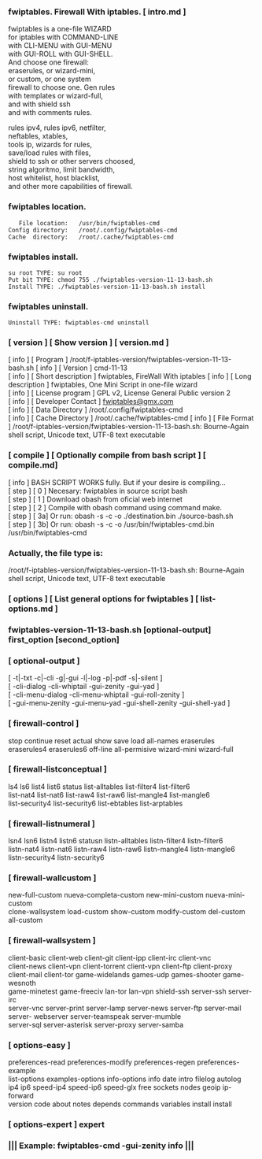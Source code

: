   
###  fwiptables. Firewall With iptables.   [ intro.md ] 
  
   fwiptables is a one-file WIZARD    
   for iptables with COMMAND-LINE     
   with CLI-MENU with GUI-MENU        
   with GUI-ROLL with GUI-SHELL.      
   And choose one firewall:           
   eraserules, or wizard-mini,        
   or custom, or one system           
   firewall to choose one. Gen rules  
   with templates or wizard-full,     
   and with shield ssh                
   and with comments rules.           
  
   rules ipv4, rules ipv6, netfilter,        
   neftables, xtables,                       
   tools ip, wizards for rules,              
   save/load rules with files,               
   shield to ssh or other servers choosed,   
   string algoritmo, limit bandwidth,        
   host whitelist, host blacklist,           
   and other more capabilities of firewall.  
  
###   fwiptables location.                    
  
       File location:   /usr/bin/fwiptables-cmd    
    Config directory:   /root/.config/fwiptables-cmd     
    Cache  directory:   /root/.cache/fwiptables-cmd    
  
###  fwiptables install.                     
  
    su root TYPE: su root                   
    Put bit TYPE: chmod 755 ./fwiptables-version-11-13-bash.sh 
    Install TYPE: ./fwiptables-version-11-13-bash.sh install   
  
###  fwiptables uninstall.                   
  
    Uninstall TYPE: fwiptables-cmd uninstall  
  
###  [ version ] [ Show version ] [ version.md ]   
   [ info ] [ Program ] /root/f-iptables-version/fwiptables-version-11-13-bash.sh 
   [ info ] [ Version ] cmd-11-13  
   [ info ] [ Short description ] fwiptables, FireWall With iptables 
   [ info ] [ Long description  ] fwiptables, One Mini Script in one-file wizard  
   [ info ] [ License program   ] GPL v2, License General Public version 2  
   [ info ] [ Developer Contact ] fwiptables@gmx.com  
   [ info ] [ Data  Directory   ] /root/.config/fwiptables-cmd  
   [ info ] [ Cache Directory   ] /root/.cache/fwiptables-cmd 
   [ info ] [ File  Format      ] 
   /root/f-iptables-version/fwiptables-version-11-13-bash.sh: Bourne-Again shell script, Unicode text, UTF-8 text executable 
###  [ compile ] [  Optionally compile from bash script ] [ compile.md]    
   [ info ] BASH SCRIPT WORKS fully. But if your desire is compiling...                       
   [ step ] [ 0 ] Necesary: fwiptables in source script bash                                  
   [ step ] [ 1 ] Download obash from oficial web internet                                    
   [ step ] [ 2 ] Compile with obash command using command make.                              
   [ step ] [ 3a] Or run: obash -s -c -o ./destination.bin ./source-bash.sh                   
   [ step ] [ 3b] Or run: obash -s -c -o /usr/bin/fwiptables-cmd.bin /usr/bin/fwiptables-cmd  
###  Actually, the file type is:  
/root/f-iptables-version/fwiptables-version-11-13-bash.sh: Bourne-Again shell script, Unicode text, UTF-8 text executable
###  [ options ] [ List general options for fwiptables ] [ list-options.md ]
###  fwiptables-version-11-13-bash.sh [optional-output] first_option [second_option]   
###   [ optional-output ]                                                        
   [ -t|-txt -c|-cli -g|-gui -l|-log -p|-pdf -s|-silent ]                       
   [ -cli-dialog -cli-whiptail -gui-zenity -gui-yad ]                           
   [ -cli-menu-dialog -cli-menu-whiptail -gui-roll-zenity ]                     
   [ -gui-menu-zenity -gui-menu-yad -gui-shell-zenity -gui-shell-yad ]          
###   [ firewall-control ]                                                       
   stop continue reset actual show save load all-names eraserules               
   eraserules4 eraserules6 off-line all-permisive wizard-mini wizard-full       
###   [ firewall-listconceptual ]                                                
   ls4 ls6 list4 list6 status list-alltables list-filter4 list-filter6          
   list-nat4 list-nat6 list-raw4 list-raw6 list-mangle4 list-mangle6            
   list-security4 list-security6 list-ebtables list-arptables                   
###   [ firewall-listnumeral ]                                                   
   lsn4 lsn6 listn4 listn6 statusn listn-alltables listn-filter4 listn-filter6  
   listn-nat4 listn-nat6 listn-raw4 listn-raw6 listn-mangle4 listn-mangle6      
   listn-security4 listn-security6                                              
###   [ firewall-wallcustom ]                                                    
   new-full-custom nueva-completa-custom new-mini-custom nueva-mini-custom      
   clone-wallsystem load-custom show-custom modify-custom del-custom all-custom 
###   [ firewall-wallsystem ]                                                    
   client-basic client-web client-git client-ipp client-irc client-vnc          
   client-news client-vpn client-torrent client-vpn client-ftp client-proxy     
   client-mail client-tor game-widelands games-udp games-shooter game-wesnoth   
   game-minetest game-freeciv lan-tor lan-vpn shield-ssh server-ssh server-irc  
   server-vnc server-print server-lamp server-news server-ftp server-mail       
   server- webserver server-teamspeak server-mumble                             
   server-sql server-asterisk server-proxy server-samba                         
###   [ options-easy ]                                                           
   preferences-read preferences-modify preferences-regen preferences-example    
   list-options examples-options info-options info date intro filelog autolog   
   ip4 ip6 speed-ip4 speed-ip6 speed-glx free sockets nodes geoip ip-forward    
   version code about notes depends commands variables install install          
###   [ options-expert ] expert                                                  
###             ||| Example: fwiptables-cmd -gui-zenity info |||                 
